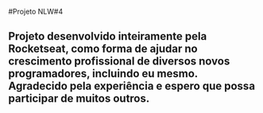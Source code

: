 #Projeto NLW#4

## Projeto desenvolvido inteiramente pela Rocketseat, como forma de ajudar no crescimento profissional de diversos novos programadores, incluindo eu mesmo. Agradecido pela experiência e espero que possa participar de muitos outros.
